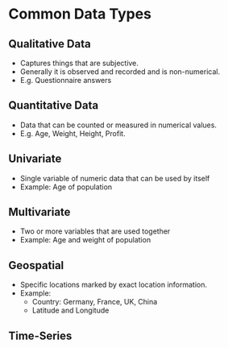 # Common Data Types
## Qualitative Data
- Captures things that are subjective. 
- Generally it is observed and recorded and is non-numerical.
- E.g. Questionnaire answers
## Quantitative Data
- Data that can be counted or measured in numerical values.
- E.g. Age, Weight, Height, Profit.
## Univariate
- Single variable of numeric data that can be used by itself
- Example: Age of population
## Multivariate
- Two or more variables that are used together
- Example: Age and weight of population
## Geospatial
- Specific locations marked by exact location information.
- Example:
	- Country: Germany, France, UK, China
	- Latitude and Longitude
## Time-Series
